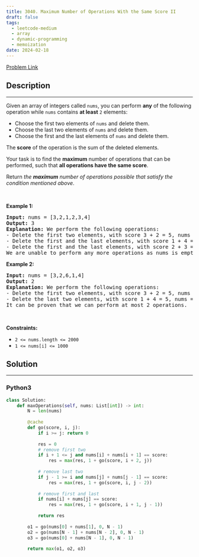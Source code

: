 ```yaml
---
title: 3040. Maximum Number of Operations With the Same Score II
draft: false
tags: 
  - leetcode-medium
  - array
  - dynamic-programming
  - memoization
date: 2024-02-18
---
```


[Problem Link](https://leetcode.com/problems/maximum-number-of-operations-with-the-same-score-ii/)

## Description

---
<p>Given an array of integers called <code>nums</code>, you can perform <strong>any</strong> of the following operation while <code>nums</code> contains <strong>at least</strong> <code>2</code> elements:</p>

<ul>
	<li>Choose the first two elements of <code>nums</code> and delete them.</li>
	<li>Choose the last two elements of <code>nums</code> and delete them.</li>
	<li>Choose the first and the last elements of <code>nums</code> and delete them.</li>
</ul>

<p>The<strong> score</strong> of the operation is the sum of the deleted elements.</p>

<p>Your task is to find the <strong>maximum</strong> number of operations that can be performed, such that <strong>all operations have the same score</strong>.</p>

<p>Return <em>the <strong>maximum</strong> number of operations possible that satisfy the condition mentioned above</em>.</p>

<p>&nbsp;</p>
<p><strong class="example">Example 1:</strong></p>

<pre>
<strong>Input:</strong> nums = [3,2,1,2,3,4]
<strong>Output:</strong> 3
<strong>Explanation:</strong> We perform the following operations:
- Delete the first two elements, with score 3 + 2 = 5, nums = [1,2,3,4].
- Delete the first and the last elements, with score 1 + 4 = 5, nums = [2,3].
- Delete the first and the last elements, with score 2 + 3 = 5, nums = [].
We are unable to perform any more operations as nums is empty.
</pre>

<p><strong class="example">Example 2:</strong></p>

<pre>
<strong>Input:</strong> nums = [3,2,6,1,4]
<strong>Output:</strong> 2
<strong>Explanation:</strong> We perform the following operations:
- Delete the first two elements, with score 3 + 2 = 5, nums = [6,1,4].
- Delete the last two elements, with score 1 + 4 = 5, nums = [6].
It can be proven that we can perform at most 2 operations.
</pre>

<p>&nbsp;</p>
<p><strong>Constraints:</strong></p>

<ul>
	<li><code>2 &lt;= nums.length &lt;= 2000</code></li>
	<li><code>1 &lt;= nums[i] &lt;= 1000</code></li>
</ul>


## Solution

---
### Python3
``` py title='maximum-number-of-operations-with-the-same-score-ii'
class Solution:
    def maxOperations(self, nums: List[int]) -> int:
        N = len(nums)
        
        @cache
        def go(score, i, j):
            if i >= j: return 0
            
            res = 0
            # remove first two
            if i + 1 <= j and nums[i] + nums[i + 1] == score:
                res = max(res, 1 + go(score, i + 2, j))
            
            # remove last two
            if j - 1 >= i and nums[j] + nums[j - 1] == score:
                res = max(res, 1 + go(score, i, j - 2))
            
            # remove first and last
            if nums[i] + nums[j] == score:
                res = max(res, 1 + go(score, i + 1, j - 1))
                
            return res
        
        o1 = go(nums[0] + nums[1], 0, N - 1)
        o2 = go(nums[N - 1] + nums[N - 2], 0, N - 1)
        o3 = go(nums[0] + nums[N - 1], 0, N - 1)
        
        return max(o1, o2, o3)
```

